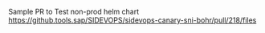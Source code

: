 


Sample PR to Test non-prod helm chart
https://github.tools.sap/SIDEVOPS/sidevops-canary-sni-bohr/pull/218/files